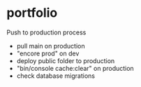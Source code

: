 # portfolio

Push to production process

+ pull main on production
+ "encore prod" on dev
+ deploy public folder to production
+ "bin/console cache:clear" on production
+ check database migrations
  